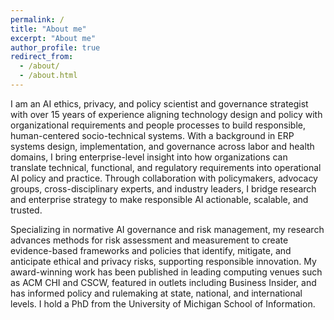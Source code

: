 ```yaml
---
permalink: /
title: "About me"
excerpt: "About me"
author_profile: true
redirect_from: 
  - /about/
  - /about.html
---
```


I am an AI ethics, privacy, and policy scientist and governance strategist with over 15 years of experience aligning technology design and policy with organizational requirements and people processes to build responsible, human-centered socio-technical systems. With a background in ERP systems design, implementation, and governance across labor and health domains, I bring enterprise-level insight into how organizations can translate technical, functional, and regulatory requirements into operational AI policy and practice. Through collaboration with policymakers, advocacy groups, cross-disciplinary experts, and industry leaders, I bridge research and enterprise strategy to make responsible AI actionable, scalable, and trusted.

Specializing in normative AI governance and risk management, my research advances methods for risk assessment and measurement to create evidence-based frameworks and policies that identify, mitigate, and anticipate ethical and privacy risks, supporting responsible innovation. My award-winning work has been published in leading computing venues such as ACM CHI and CSCW, featured in outlets including Business Insider, and has informed policy and rulemaking at state, national, and international levels. I hold a PhD from the University of Michigan School of Information.



